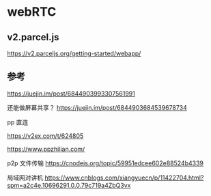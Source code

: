 # webRTC

## v2.parcel.js

https://v2.parceljs.org/getting-started/webapp/

## 参考

https://juejin.im/post/6844903993307561991

还能做屏幕共享？
https://juejin.im/post/6844903684539678734

pp 直连

https://v2ex.com/t/624805

https://www.ppzhilian.com/

p2p 文件传输
https://cnodejs.org/topic/59951edcee602e88524b4339

局域网对讲机
https://www.cnblogs.com/xiangyuecn/p/11422704.html?spm=a2c4e.10696291.0.0.79c719a4ZbQ3vx
